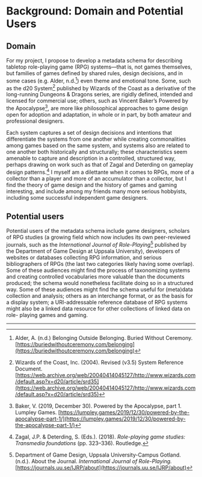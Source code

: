 # Background: Domain and Potential Users

## Domain

For my project, I propose to develop a metadata schema for describing
tabletop role-playing game (RPG) systems—that is, not games themselves, but
families of games defined by shared rules, design decisions, and in some
cases (e.g. Alder, n.d.[^alder-nd]) even theme and emotional tone. Some,
such as the d20 System[^wizards-2004] published by Wizards of the Coast as
a derivative of the long-running Dungeons & Dragons series, are rigidly
defined, intended and licensed for commercial use; others, such as Vincent
Baker’s Powered by the Apocalypse[^baker-2019], are more like philosophical
approaches to game design open for adoption and adaptation, in whole or in
part, by both amateur and professional designers.

Each system captures a set of design decisions and intentions that
differentiate the systems from one another while creating commonalities
among games based on the same system, and systems also are related to one
another both historically and structurally; these characteristics seem
amenable to capture and description in a controlled, structured way,
perhaps drawing on work such as that of Zagal and Deterding on gameplay
design patterns.[^zagal-2018] I myself am a dilettante when it comes to
RPGs, more of a collector than a player and more of an accumulator than a
collector, but I find the theory of game design and the history of games
and gaming interesting, and include among my friends many more serious
hobbyists, including some successful independent game designers.

## Potential users

Potential users of the metadata schema include game designers, scholars of
RPG studies (a growing field which now includes its own peer-reviewed
journals, such as the _International Journal of Role-Playing_[^ijrp-nd]
published by the Department of Game Design at Uppsala University),
developers of websites or databases collecting RPG information, and serious
bibliographers of RPGs (the last two categories likely having some
overlap). Some of these audiences might find the process of taxonomizing
systems and creating controlled vocabularies more valuable than the
documents produced; the schema would nonetheless facilitate doing so in a
structured way. Some of these audiences might find the schema useful for
(meta)data collection and analysis; others as an interchange format, or as
the basis for a display system; a URI-addressable reference database of RPG
systems might also be a linked data resource for other collections of
linked data on role- playing games and gaming.

---

[^alder-nd]: Alder, A. (n.d.) Belonging Outside Belonging. Buried Without Ceremony. [https://buriedwithoutceremony.com/belonging](https://buriedwithoutceremony.com/belonging)

[^wizards-2004]: Wizards of the Coast, Inc. (2004). Revised (v3.5) System Reference Document. [https://web.archive.org/web/20040414045127/http://www.wizards.com/default.asp?x=d20/article/srd35](https://web.archive.org/web/20040414045127/http://www.wizards.com/default.asp?x=d20/article/srd35)

[^baker-2019]: Baker, V. (2019, December 30). Powered by the Apocalypse, part 1. Lumpley Games. [https://lumpley.games/2019/12/30/powered-by-the-apocalypse-part-1/](https://lumpley.games/2019/12/30/powered-by-the-apocalypse-part-1/)

[^zagal-2018]: Zagal, J.P. & Deterding, S. (Eds.). (2018). _Role-playing game studies: Transmedia foundations_ (pp. 323–336). Routledge. 

[^ijrp-nd]: Department of Game Design, Uppsala University-Campus Gotland. (n.d.). About the Journal. _International Journal of Role-Playing._ [https://journals.uu.se/IJRP/about](https://journals.uu.se/IJRP/about)
